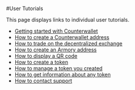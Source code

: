 #User Tutorials

This page displays links to individual user tutorials.

- [Getting started with Counterwallet](getting_started_cw.md)
- [How to create a Counterwallet address](create_addresses.md)
- [How to trade on the decentralized exchange](trade.md)
- [How to create an Armory address](create_armory_address.md)
- [How to display a QR code](show_qr_code.md)
- [How to create a token](create_token.md)
- [How to manage a token you created](change_token_settings.md)
- [How to get information about any token](get_token_info.md)
- [How to contact support](create_support_ticket.md)

